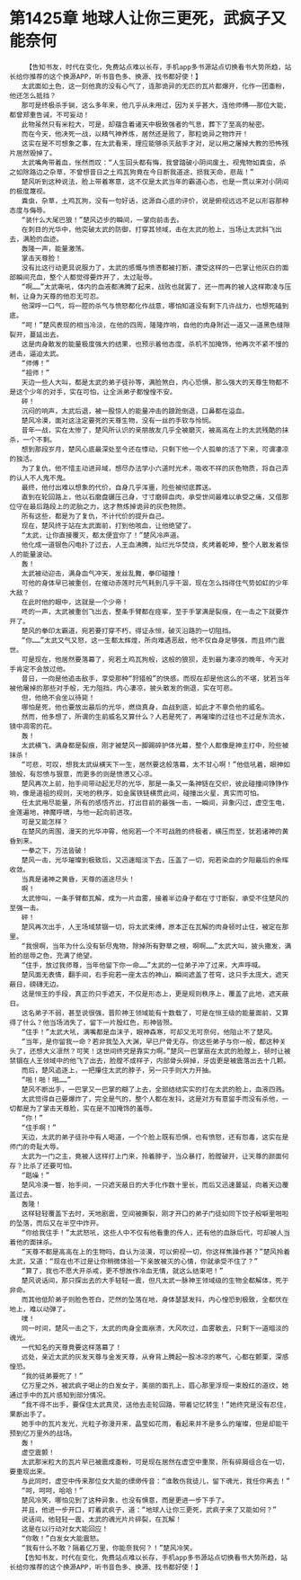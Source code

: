 # 第1425章 地球人让你三更死，武疯子又能奈何
        【告知书友，时代在变化，免费站点难以长存，手机app多书源站点切换看书大势所趋，站长给你推荐的这个换源APP，听书音色多、换源、找书都好使！】
       太武面如土色，这一刻他真的没有心气了，连那诡异的无匹的瓦片都爆开，化作一团齑粉，他还怎么抵挡？
       那可是终极杀手锏，这么多年来，他几乎从未用过，因为关乎甚大，连他师傅——那位大能，都曾郑重告诫，不可妄动！
       此物虽然只有米粒大，可是，却蕴含着诸天中极致强者的气息，葬下了至高的秘密。
       而在今天，他决死一战，以精气神养炼，居然还是败了，那粒诡异之物炸开！
       这实在是不可想象之事，在太武看来，理应能够杀灭敌手才对，足以用之屠掉大教的恐怖残片居然毁掉了。
       太武嘴角带着血，怅然而叹：“人生回头都有悔，我曾踏破小阴间废土，视鬼物如粪虫，杀之如除路边之杂草，不曾想昔日之土鸡瓦狗竟在今日断我道途，损我天命，悲哉！”
       楚风听到这种说法，脸上带着寒意，这不仅是太武当年的霸道心态，也是一贯以来对小阴间的极度蔑视。
       粪虫，杂草，土鸡瓦狗，没有一句好话，这源自心底的评价，说是俯视远远不足以形容那种态度与侮辱。
       “装什么大尾巴狼！”楚风迈步的瞬间，一掌向前击去。
       在刺目的光华中，他突破太武的防御，打穿其领域，击在太武的脸上，当场让太武斜飞出去，满脸的血迹。
       轰隆一声，能量激荡。
       掌击天尊脸！
       没有比这行动更具说服力了，太武的感慨与愤懑都被打断，遭受这样的一巴掌让他灰白的面部瞬间充血，整个人都觉得要炸开了，太过耻辱。
       “啊……”太武嘶吼，体内的血液都沸腾了起来，战败也就罢了，还一而再的被人这样欺凌与压制，让身为天尊的他忍无可忍。
       他深呼一口气，将一腔的杀气与愤怒都化作战意，哪怕知道没有剩下几许战力，也想死磕到底。
       “呵！”楚风表现的相当冷淡，在他的四周，隆隆炸响，自他的肉身附近一道又一道黑色缝隙裂开，蔓延出去。
       这是肉身散发的能量极度强大的结果，也预示着他态度，杀机不加掩饰，他再次不紧不慢的进击，逼迫太武。
       “师傅！”
       “祖师！”
       天边一些人大叫，都是太武的弟子徒孙等，满脸煞白，内心恐惧，那么强大的天尊生物都不是这个少年的对手，实在可怕，让全派弟子都惶惶不安。
       砰！
       沉闷的响声，太武后退，被一股惊人的能量冲击的踉跄倒退，口鼻都在溢血。
       楚风冷漠，面对这注定要死的天尊生物，没有一丝的手软与怜悯。
       昔年一战，实在太惨了，楚风所认识的亲朋故友几乎全被磨灭，被高高在上的太武残酷的抹杀，一个不剩。
       想到那段岁月，楚风心底最深处至今还在悸动，只剩下他一个人孤单的活了下来，可谓凄凉的独活。
       为了复仇，他不惜主动进异域，想尽办法学小六道时光术，吸收不祥的灰色物质，将自己弄的认人不人鬼不鬼。
       最终，他付出难以想象的代价，自身几乎浑噩，险些被彻底葬送。
       直到在轮回路上，他以石磨盘碾压己身，寸寸磨碎血肉，承受世间最难以承受之痛，又借那位守在最后路段上的泥胎之力，这才熬炼掉诡异的灰色物质。
       所有这些，都是为了复仇，不计代价的提升自己。
       现在，楚风终于站在太武面前，打到他咳血，让他绝望了。
       “太武，让你直接覆灭，都太便宜你了！”楚风冷声道。
       他化成一道银色闪电扑了过去，人王血沸腾，灿烂光华焚烧，炙烤着乾坤，整个人散发着惊人的能量波动。
       轰！
       太武被动迎击，满身血气冲天，发丝乱舞，拳印碰撞！
       可他的身体早已被重创，在催动赤莲时元气耗到几乎干涸，现在怎么挡得住气势如虹的少年大敌？
       在此时他的眼中，这就是一个少帝！
       咚的一声，太武被重创飞出去，整条手臂都在痉挛，至于手掌满是裂痕，在一击之下就要炸开了。
       楚风的拳印太霸道，宛若要打穿不朽，得证永恒，破灭沿路的一切阻挡。
       “你……”太武又气又怒，这一生都太辉煌，所向难遇恶敌，他不仅自身足够强，而且师门震世。
       可是现在，他居然要落幕了，宛若土鸡瓦狗般，这般的狼狈，走到最为凄凉的晚年，今天对手肯定不会放过他。
       昔日，一向是他追击敌手，享受那种“狩猎般”的快感。而现在却是他这么的不堪，犹若当年被他屠掉的那些对手般，无力阻挡，内心凄凉，披头散发的倒退，实在可悲。
       但，他绝不会坐以待毙！
       哪怕是死，他也要放出最后的光华，燃烧真身，血战到底，如此才不辜负他的威名。
       然而，他多想了，所谓的生前威名又算什么？人若是死了，再璀璨的过往也不过是东流水，镜中凋零的花。
       轰！
       太武横飞，满身都是裂痕，刚才被楚风一脚踢碎护体光幕，整个人都像是神主打中，险些被抹杀！
       “可悲，可叹，想我太武纵横天下一生，居然要这般落幕，太不甘心啊！”他低吼着，眼神如狼般，有怨愤与狠意，而更多的则是愤懑又心凉。
       楚风再次上前，抬手间带动起无尽的光华，那是一条又一条神链在交织，彼此碰撞间铮铮作响，像是道祖的规则，天地的秩序，如金属铁链横贯此间，碰撞出火星，真实而可怕。
       任太武用尽能量，所有的感悟齐出，打出目前的最强一击，一瞬间，异象闪过，虚空生电，金莲遍地，神魔呼啸，与他一起向前进攻。
       可是又能怎样？
       在楚风的周围，漫天的光华冲霄，他宛若一个不可战胜的终极者，横压而至，犹若诸神的黄昏到来。
       一拳之下，万法皆破！
       楚风一击，光华璀璨到极致后，又迅速暗淡下去，压盖了一切，宛若染血的夕阳最后的余晖收敛。
       当真是诸神之黄昏，天尊的道途尽头！
       啊！
       太武惨叫，一条手臂都瓦解，成为一片血雾，接着半边身子都在寸寸断裂，承受不住楚风的至强一击。
       砰！
       楚风再次出手，人王场域禁锢一切，将太武束缚，原本正在瓦解的肉身顿时止住，被定在那里。
       “我恨啊，当年为什么没有斩尽鬼物，除掉所有野草之根，啊啊……”太武大叫，披头撒发，满脸的屈辱之色，充满了绝望。
       “住手，放过我师尊，当年他留下你一命……”太武的一位弟子冲了过来，大声呼喊。
       楚风面无表情，翻手间，右手宛若一座太古的神山，瞬间遮盖了苍穹，这只手太庞大，遮天蔽日，磅礴无边。
       这是恒王的手段，真正的只手遮天，不仅是形态上，更是规则秩序上，覆盖了此地，遮天蔽日。
       这名弟子不弱，甚至说很强，晋阶神王领域能有十数载了，可是在恒王级的能量面前，又算得了什么？他当场消失了，留下一片殷红色，形神皆殒。
       “住手！”太武大吼，满嘴都是血沫子，眼神森寒，可却又无可奈何，他阻止不了楚风。
       “当年，是你留我一命？若非我坠入大渊，早已尸骨无存。你这些弟子与你一般，都这种关头了，还想大义凛然？可笑！这世间终究是靠实力啊。”楚风一巴掌扇在太武的脸膛上，顿时让被禁锢在人王领域中的他飞了出去，脸膛不成样子，内部骨头碎掉，牙齿更是被震落出去十几颗。
       而后，楚风追逐上，一把攥住太武的脖子，另一只手则大力开抽。
       “啪！啪！啪……”
       楚风不断出手，一巴掌又一巴掌的糊了上去，全部结结实实的打在太武的脸上，血液四溅。
       太武觉得自己要爆炸了，完全是气的，整个人都在发抖，这是对方有意留手而没有杀他，一切都是为了掌击天尊脸，实在是不加掩饰的羞辱。
       “你！”
       “住手啊！”
       天边，太武的弟子徒孙中有人喝道，一个个脸上既有恐惧，也有愤怒，还有怨毒，这实在是师门的奇耻大辱。
       太武为一门之主，竟被人这样打上门来，拎着脖子，当众暴打，脸膛破开，让天尊的颜面何存？比杀了还要可怕。
       “聒噪！”
       楚风冷漠一瞥，抬手间，一只遮天蔽日的大手化作数十里长，而后又迅速蔓延，向着天边覆盖过去。
       轰隆！
       这样轻轻覆盖下去时，天地剧震，空间被撕裂，刚才开口的弟子门徒如同下饺子般噼里啪啦的坠落，而后又在半空中炸开。
       “你给我住手！”太武怒吼，这些人中不仅有他看重的传人，还有他的血脉后代，可却被人当着他的面抹杀。
       “天尊不都是高高在上的生物吗，自认为淡漠，可以俯视一切，你这样焦躁作甚？”楚风拎着太武，又道：“现在也不过是让你稍微体验一下亲故被灭的心情，你就承受不住了？”
       “算了，我也不愿大开杀戒，更不想故作冷血无情，就这么结束吧！”
       楚风说话间，那只探出去的大手轻轻一震，但凡太武一脉神王领域级的生物全都解体，死于非命。
       而其他低阶弟子则脸色苍白，茫然的坠落在地，身体瑟瑟发抖，内心惶恐到极致，全都伏在地上，难以动弹了。
       噗！
       同一时间，楚风一击之下，太武的肉身全面崩溃，大风吹过，血雾散去，只剩下一道暗淡的魂光。
       一代知名的天尊竟要这样落幕了！
       远处，亲近太武的灰发天尊与金发天尊，从脊背上腾起一股冰凉的寒气，心都在颤栗，深感惶恐。
       “我的徒弟要死了！”
       亿万里之外，被武疯子喝止的白发女子，美丽的面孔上，眉心那里浮现一束殷红的道纹，她通过手中的瓦片感知到部分情况。
       “我不得不出手，要保住太武真灵，送他去走轮回路，带着记忆转生！”她终究是没有忍住，果断出手了。
       她手中的瓦片发光，光粒子弥漫开来，晶莹如花雨，看起来并不是多么的璀璨，但是却能干预到亿万里外的战场。
       轰！
       虚空震颤！
       太武那米粒大的瓦片早已被震成齑粉，可是现在居然在虚空中重聚，所有碎屑组合在一切，要重现出来。
       与此同时，虚空中传来那位女大能的缥缈传音：“谁敢伤我徒儿，留下魂光，我任你离去！”
       “呵，呵呵，哈哈！”
       楚风冷笑，哪怕见到了这种异象，也没有惧意，而是更进一步下手了。
       并且，他进一步开口，盯着武疯子，道：“地球人让你三更死，武疯子来了又能如何？”
       说话间，他轻轻一震，太武的魂光片片碎裂，在瓦解！
       这是在以行动对女大能回应！
       “你敢！”白发女大能震怒。
       “我有什么不敢？隔着亿万里，你能奈我何？！”楚风冷笑。
       【告知书友，时代在变化，免费站点难以长存，手机app多书源站点切换看书大势所趋，站长给你推荐的这个换源APP，听书音色多、换源、找书都好使！】